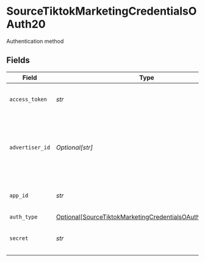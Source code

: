 # SourceTiktokMarketingCredentialsOAuth20

Authentication method


## Fields

| Field                                                                                                                               | Type                                                                                                                                | Required                                                                                                                            | Description                                                                                                                         |
| ----------------------------------------------------------------------------------------------------------------------------------- | ----------------------------------------------------------------------------------------------------------------------------------- | ----------------------------------------------------------------------------------------------------------------------------------- | ----------------------------------------------------------------------------------------------------------------------------------- |
| `access_token`                                                                                                                      | *str*                                                                                                                               | :heavy_check_mark:                                                                                                                  | Long-term Authorized Access Token.                                                                                                  |
| `advertiser_id`                                                                                                                     | *Optional[str]*                                                                                                                     | :heavy_minus_sign:                                                                                                                  | The Advertiser ID to filter reports and streams. Let this empty to retrieve all.                                                    |
| `app_id`                                                                                                                            | *str*                                                                                                                               | :heavy_check_mark:                                                                                                                  | The Developer Application App ID.                                                                                                   |
| `auth_type`                                                                                                                         | [Optional[SourceTiktokMarketingCredentialsOAuth20AuthType]](../../models/shared/sourcetiktokmarketingcredentialsoauth20authtype.md) | :heavy_minus_sign:                                                                                                                  | N/A                                                                                                                                 |
| `secret`                                                                                                                            | *str*                                                                                                                               | :heavy_check_mark:                                                                                                                  | The Developer Application Secret.                                                                                                   |